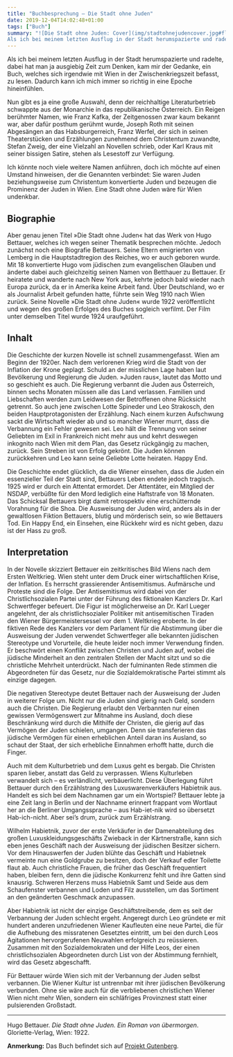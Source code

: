 ```yaml
---
title: "Buchbesprechung – Die Stadt ohne Juden"
date: 2019-12-04T14:02:48+01:00
tags: ["Buch"]
summary: "![Die Stadt ohne Juden: Cover](img/stadtohnejudencover.jpg#float-right-small)
Als ich bei meinem letzten Ausflug in der Stadt herumspazierte und radelte, dabei hat man ja ausgiebig Zeit zum Denken, kam mir der Gedanke, ein Buch, welches sich irgendwie mit Wien in der Zwischenkriegszeit befasst, zu lesen. Dadurch kann ich mich immer so richtig in eine Epoche hineinfühlen."
---
```


Als ich bei meinem letzten Ausflug in der Stadt herumspazierte und radelte, dabei hat man ja ausgiebig Zeit zum Denken, kam mir der Gedanke, ein Buch, welches sich irgendwie mit Wien in der Zwischenkriegszeit befasst, zu lesen. Dadurch kann ich mich immer so richtig in eine Epoche hineinfühlen.

Nun gibt es ja eine große Auswahl, denn der reichhaltige Literaturbetrieb schwappte aus der Monarchie in das republikanische Österreich. Ein Reigen berühmter Namen, wie Franz Kafka, der Zeitgenossen zwar kaum bekannt war, aber dafür posthum gerühmt wurde, Joseph Roth mit seinen Abgesängen an das Habsburgerreich, Franz Werfel, der sich in seinen Theaterstücken und Erzählungen zunehmend dem Christentum zuwandte, Stefan Zweig, der eine Vielzahl an Novellen schrieb, oder Karl Kraus mit seiner bissigen Satire, stehen als Lesestoff zur Verfügung. 

Ich könnte noch viele weitere Namen anführen, doch ich möchte auf einen Umstand hinweisen, der die Genannten verbindet: Sie waren Juden beziehungsweise zum Christentum konvertierte Juden und bezeugen die Prominenz der Juden in Wien. Eine Stadt ohne Juden wäre für Wien undenkbar.

## Biographie

Aber genau jenen Titel »Die Stadt ohne Juden« hat das Werk von Hugo Bettauer, welches ich wegen seiner Thematik besprechen möchte. Jedoch zunächst noch eine Biografie Bettauers. Seine Eltern emigrierten von Lemberg in die Hauptstadtregion des Reiches, wo er auch geboren wurde. Mit 18 konvertierte Hugo vom jüdischen zum evangelischen Glauben und änderte dabei auch gleichzeitig seinen Namen von Betthauer zu Bettauer. Er heiratete und wanderte nach New York aus, kehrte jedoch bald wieder nach Europa zurück, da er in Amerika keine Arbeit fand. Über Deutschland, wo er als Journalist Arbeit gefunden hatte, führte sein Weg 1910 nach Wien zurück. Seine Novelle »Die Stadt ohne Juden« wurde 1922 veröffentlicht und wegen des großen Erfolges des Buches sogleich verfilmt. Der Film unter demselben Titel wurde 1924 uraufgeführt.

## Inhalt

Die Geschichte der kurzen Novelle ist schnell zusammengefasst. Wien am Beginn der 1920er. Nach dem verlorenen Krieg wird die Stadt von der Inflation der Krone geplagt. Schuld an der misslichen Lage haben laut Bevölkerung und Regierung die Juden. »Juden raus«, lautet das Motto und so geschieht es auch. Die Regierung verbannt die Juden aus Österreich, binnen sechs Monaten müssen alle das Land verlassen. Familien und Liebschaften werden zum Leidwesen der Betroffenen ohne Rücksicht getrennt. So auch jene zwischen Lotte Spineder und Leo Strakosch, den beiden Hauptprotagonisten der Erzählung. Nach einem kurzen Aufschwung sackt die Wirtschaft wieder ab und so mancher Wiener murrt, dass die Verbannung ein Fehler gewesen sei. Leo hält die Trennung von seiner Geliebten im Exil in Frankreich nicht mehr aus und kehrt deswegen inkognito nach Wien mit dem Plan, das Gesetz rückgängig zu machen, zurück. Sein Streben ist von Erfolg gekrönt. Die Juden können zurückkehren und Leo kann seine Geliebte Lotte heiraten. Happy End.

Die Geschichte endet glücklich, da die Wiener einsehen, dass die Juden ein essenzieller Teil der Stadt sind, Bettauers Leben endete jedoch tragisch. 1925 wird er durch ein Attentat ermordet. Der Attentäter, ein Mitglied der NSDAP, verbüßte für den Mord lediglich eine Haftstrafe von 18 Monaten. Das Schicksal Bettauers birgt damit retrospektiv eine erschütternde Vorahnung für die Shoa. Die Ausweisung der Juden wird, anders als in der gewaltlosen Fiktion Bettauers, blutig und mörderisch sein, so wie Bettauers Tod. Ein Happy End, ein Einsehen, eine Rückkehr wird es nicht geben, dazu ist der Hass zu groß.

## Interpretation

In der Novelle skizziert Bettauer ein zeitkritisches Bild Wiens nach dem Ersten Weltkrieg. Wien steht unter dem Druck einer wirtschaftlichen Krise, der Inflation. Es herrscht grassierender Antisemitismus. Aufmärsche und Proteste sind die Folge. Der Antisemitismus wird dabei von der Christlichsozialen Partei unter der Führung des fiktionalen Kanzlers Dr. Karl Schwertfeger befeuert. Die Figur ist möglicherweise an Dr. Karl Lueger angelehnt, der als christlichsozialer Politiker mit antisemitischen Tiraden den Wiener Bürgermeistersessel vor dem 1. Weltkrieg eroberte. In der fiktiven Rede des Kanzlers vor dem Parlament für die Abstimmung über die Ausweisung der Juden verwendet Schwertfeger alle bekannten jüdischen Stereotype und Vorurteile, die heute leider noch immer Verwendung finden. Er beschwört einen Konflikt zwischen Christen und Juden auf, wobei die jüdische Minderheit an den zentralen Stellen der Macht sitzt und so die christliche Mehrheit unterdrückt. Nach der fulminanten Rede stimmen die Abgeordneten für das Gesetz, nur die Sozialdemokratische Partei stimmt als einzige dagegen.

Die negativen Stereotype deutet Bettauer nach der Ausweisung der Juden in weiterer Folge um. Nicht nur die Juden sind gierig nach Geld, sondern auch die Christen. Die Regierung erlaubt den Verbannten nur einen gewissen Vermögenswert zur Mitnahme ins Ausland, doch diese Beschränkung wird durch die Mithilfe der Christen, die gierig auf das Vermögen der Juden schielen, umgangen. Denn sie transferieren das jüdische Vermögen für einen erheblichen Anteil daran ins Ausland, so schaut der Staat, der sich erhebliche Einnahmen erhofft hatte, durch die Finger.

Auch mit dem Kulturbetrieb und dem Luxus geht es bergab. Die Christen sparen lieber, anstatt das Geld zu verprassen. Wiens Kulturleben verwandelt sich – es verländlicht, verbäuerlicht. Diese Überlegung führt Bettauer durch den Erzählstrang des Luxuswarenverkäufers Habietnik aus. Handelt es sich bei dem Nachnamen gar um ein Wortspiel? Bettauer lebte ja eine Zeit lang in Berlin und der Nachname erinnert frappant vom Wortlaut her an die Berliner Umgangssprache – aus Hab-iet-nik wird so übersetzt Hab-ich-nicht. Aber sei’s drum, zurück zum Erzählstrang.

Wilhelm Habietnik, zuvor der erste Verkäufer in der Damenabteilung des großen Luxuskleidungsgeschäfts Zwieback in der Kärtnerstraße, kann sich eben jenes Geschäft nach der Ausweisung der jüdischen Besitzer sichern. Vor dem Hinauswerfen der Juden blühte das Geschäft und Habietnek vermeinte nun eine Goldgrube zu besitzen, doch der Verkauf edler Toilette flaut ab. Auch christliche Frauen, die früher das Geschäft frequentiert haben, bleiben fern, denn die jüdische Konkurrenz fehlt und ihre Gatten sind knausrig. Schweren Herzens muss Habietnik Samt und Seide aus dem Schaufenster verbannen und Loden und Filz ausstellen, um das Sortiment an den geänderten Geschmack anzupassen.

Aber Habietnik ist nicht der einzige Geschäftstreibende, dem es seit der Verbannung der Juden schlecht ergeht. Angeregt durch Leo gründete er mit hundert anderen unzufriedenen Wiener Kaufleuten eine neue Partei, die für die Aufhebung des missratenen Gesetztes eintritt, um bei den durch Leos Agitationen hervorgerufenen Neuwahlen erfolgreich zu reüssieren. Zusammen mit den Sozialdemokraten und der Hilfe Leos, der einen christlichsozialen Abgeordneten durch List von der Abstimmung fernhielt, wird das Gesetz abgeschafft.

Für Bettauer würde Wien sich mit der Verbannung der Juden selbst verbannen. Die Wiener Kultur ist untrennbar mit ihrer jüdischen Bevölkerung verbunden. Ohne sie wäre auch für die verbliebenen christlichen Wiener Wien nicht mehr Wien, sondern ein schläfriges Provinznest statt einer pulsierenden Großstadt.

---

Hugo Bettauer. _Die Stadt ohne Juden. Ein Roman von übermorgen_. Gloriette-Verlag, Wien: 1922.

__Anmerkung:__ Das Buch befindet sich auf [Projekt Gutenberg](https://www.gutenberg.org/ebooks/35569).